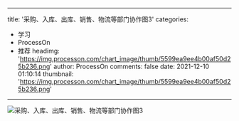 
---
title: '采购、入库、出库、销售、物流等部门协作图3'
categories: 
 - 学习
 - ProcessOn
 - 推荐
headimg: 'https://img.processon.com/chart_image/thumb/5599ea9ee4b00af50d25b236.png'
author: ProcessOn
comments: false
date: 2021-12-10 01:10:14
thumbnail: 'https://img.processon.com/chart_image/thumb/5599ea9ee4b00af50d25b236.png'
---

<div>   
<img class="thumb" alt="采购、入库、出库、销售、物流等部门协作图3" src="https://img.processon.com/chart_image/thumb/5599ea9ee4b00af50d25b236.png" referrerpolicy="no-referrer">
<p></p>  
</div>
            